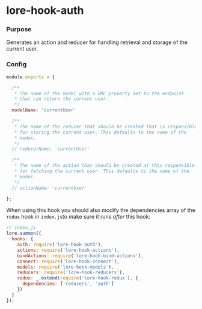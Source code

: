 # lore-hook-auth

### Purpose

Generates an action and reducer for handling retrieval and storage of 
the current user. 

### Config

```js
module.exports = {

  /**
   * The name of the model with a URL property set to the endpoint
   * that can return the current user.
   */
  modelName: 'currentUser'

  /**
   * The name of the reducer that should be created that is responsible
   * for storing the current user. This defaults to the name of the
   * model.
   */
  // reducerName: 'currentUser'

  /**
   * The name of the action that should be created at this responsible
   * for fetching the current user. This defaults to the name of the
   * model.
   */
  // actionName: 'currentUser'

};
```

When using this hook you should also modify the dependencies array of the 
`redux` hook in `index.js`to make sure it runs _after_ this hook:

```js
// index.js
lore.summon({
  hooks: {
    auth: require('lore-hook-auth'),
    actions: require('lore-hook-actions'),
    bindActions: require('lore-hook-bind-actions'),
    connect: require('lore-hook-connect'),
    models: require('lore-hook-models'),
    reducers: require('lore-hook-reducers'),
    redux: _.extend(require('lore-hook-redux'), {
      dependencies: ['reducers', 'auth']
    })
  }
});
```
